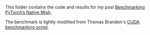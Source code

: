 This folder contains the code and results for my post [Benchmarking PyTorch’s Native Mish](https://benjaminwarner.dev/2021/07/19/benchmarking-pytorch-native-mish.html). 

The benchmark is lightly modified from Thomas Brandon's [CUDA benchmarking script](https://github.com/thomasbrandon/mish-cuda/blob/master/test/perftest.py). 

